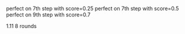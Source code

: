 perfect on 7th step with score=0.25
perfect on 7th step with score=0.5
perfect on 9th step with score=0.7



1.11 8 rounds
